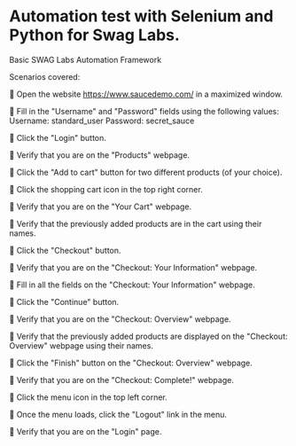 # Automation test with Selenium and Python for Swag Labs.


Basic SWAG Labs Automation Framework

Scenarios covered:

	Open the website https://www.saucedemo.com/ in a maximized window.

	Fill in the "Username" and "Password" fields using the following values: Username: standard_user Password: secret_sauce

	Click the "Login" button.

	Verify that you are on the "Products" webpage.

	Click the "Add to cart" button for two different products (of your choice).

	Click the shopping cart icon in the top right corner.

	Verify that you are on the "Your Cart" webpage.

	Verify that the previously added products are in the cart using their names.

	Click the "Checkout" button.

	Verify that you are on the "Checkout: Your Information" webpage.

	Fill in all the fields on the "Checkout: Your Information" webpage.

	Click the "Continue" button.

	Verify that you are on the "Checkout: Overview" webpage.

	Verify that the previously added products are displayed on the "Checkout: Overview" webpage using their names.

	Click the "Finish" button on the "Checkout: Overview" webpage.

	Verify that you are on the "Checkout: Complete!" webpage.

	Click the menu icon in the top left corner.

	Once the menu loads, click the "Logout" link in the menu.

	Verify that you are on the "Login" page.



